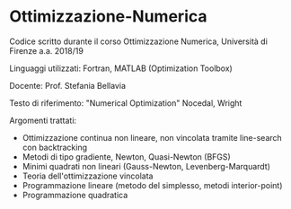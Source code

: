 # Ottimizzazione-Numerica
Codice scritto durante il corso Ottimizzazione Numerica, Università di Firenze a.a. 2018/19

Linguaggi utilizzati: Fortran, MATLAB (Optimization Toolbox)

Docente: Prof. Stefania Bellavia

Testo di riferimento: "Numerical Optimization" Nocedal, Wright

Argomenti trattati:
- Ottimizzazione continua non lineare, non vincolata tramite line-search con backtracking
- Metodi di tipo gradiente, Newton, Quasi-Newton (BFGS)
- Minimi quadrati non lineari (Gauss-Newton, Levenberg-Marquardt)
- Teoria dell'ottimizzazione vincolata
- Programmazione lineare (metodo del simplesso, metodi interior-point)
- Programmazione quadratica
